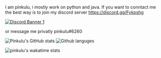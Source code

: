 I am pinkulu, i mostly work on python and java.
If you want to conntact me the best way is to join my discord server https://discord.gg/Fykpshg

[![Discord Banner 1](https://discordapp.com/api/guilds/681561708052873358/widget.png?style=banner1)](https://discord.gg/Fykpshg)

or message me privatly pinkulu#6260



![Pinkulu's GitHub stats](https://github-readme-stats.vercel.app/api?username=pinkulu&show_icons=true&theme=radical)
![Github languges](https://github-readme-stats.vercel.app/api/top-langs/?username=pinkulu&layout=compact&theme=radical)

![pinkulu's wakatime stats](https://github-readme-stats.vercel.app/api/wakatime?username=pinkulu&theam=radical)
